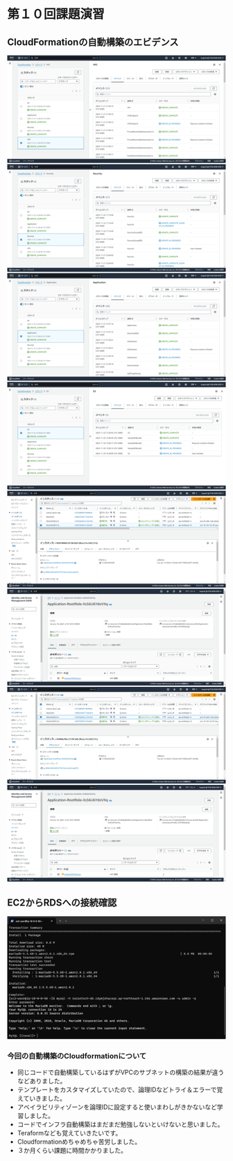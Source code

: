 # 第１０回課題演習
## CloudFormationの自動構築のエビデンス
![](images/2023-11-23_15h31_01.png)
![](images/2023-11-23_15h31_07.png)
![](images/2023-11-23_15h31_11.png)
![](images/2023-11-23_15h31_16.png)
![](images/2024-01-16_21h26_49.png)
![](images/2024-01-16_21h26_56.png)
![](images/2024-01-16_21h27_10.png)
![](images/2024-01-16_21h27_20.png)

## EC2からRDSへの接続確認
![](images/2023-11-28_15h03_05.png)

### 今回の自動構築のCloudformationについて
- 同じコードで自動構築しているはずがVPCのサブネットの構築の結果が違うなどありました。
- テンプレートをカスタマイズしていたので、論理IDなどトライ＆エラーで覚えていきました。
- アベイラビリティゾーンを論理IDに設定すると使いまわしがきかないなど学習しました。
- コードでインフラ自動構築はまだまだ勉強しないといけないと思いました。
- Teraformなども覚えていきたいです。
- Cloudformationめちゃめちゃ苦労しました。
- ３か月くらい課題に時間かかりました。
